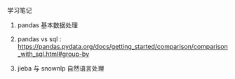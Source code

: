 学习笔记

1. pandas 基本数据处理

2. pandas vs sql : https://pandas.pydata.org/docs/getting_started/comparison/comparison_with_sql.html#group-by

3. jieba 与 snownlp 自然语言处理